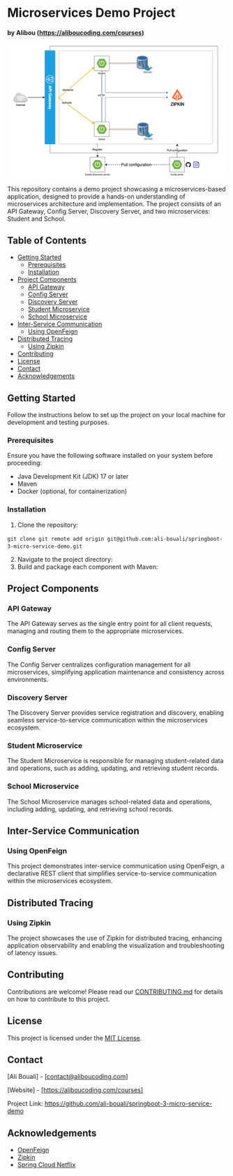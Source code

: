 # Microservices Demo Project

#### by Alibou (https://aliboucoding.com/courses)

![alt text](diagram.png)

This repository contains a demo project showcasing a microservices-based application, designed to provide a hands-on understanding of microservices architecture and implementation. The project consists of an API Gateway, Config Server, Discovery Server, and two microservices: Student and School.

## Table of Contents

- [Getting Started](#getting-started)
    - [Prerequisites](#prerequisites)
    - [Installation](#installation)
- [Project Components](#project-components)
    - [API Gateway](#api-gateway)
    - [Config Server](#config-server)
    - [Discovery Server](#discovery-server)
    - [Student Microservice](#student-microservice)
    - [School Microservice](#school-microservice)
- [Inter-Service Communication](#inter-service-communication)
    - [Using OpenFeign](#using-openfeign)
- [Distributed Tracing](#distributed-tracing)
    - [Using Zipkin](#using-zipkin)
- [Contributing](#contributing)
- [License](#license)
- [Contact](#contact)
- [Acknowledgements](#acknowledgements)

## Getting Started

Follow the instructions below to set up the project on your local machine for development and testing purposes.

### Prerequisites

Ensure you have the following software installed on your system before proceeding:

- Java Development Kit (JDK) 17 or later
- Maven
- Docker (optional, for containerization)

### Installation

1. Clone the repository:

```git clone git remote add origin git@github.com:ali-bouali/springboot-3-micro-service-demo.git```

2. Navigate to the project directory:
3. Build and package each component with Maven:


## Project Components

### API Gateway

The API Gateway serves as the single entry point for all client requests, managing and routing them to the appropriate microservices.

### Config Server

The Config Server centralizes configuration management for all microservices, simplifying application maintenance and consistency across environments.

### Discovery Server

The Discovery Server provides service registration and discovery, enabling seamless service-to-service communication within the microservices ecosystem.

### Student Microservice

The Student Microservice is responsible for managing student-related data and operations, such as adding, updating, and retrieving student records.

### School Microservice

The School Microservice manages school-related data and operations, including adding, updating, and retrieving school records.

## Inter-Service Communication

### Using OpenFeign

This project demonstrates inter-service communication using OpenFeign, a declarative REST client that simplifies service-to-service communication within the microservices ecosystem.

## Distributed Tracing

### Using Zipkin

The project showcases the use of Zipkin for distributed tracing, enhancing application observability and enabling the visualization and troubleshooting of latency issues.

## Contributing

Contributions are welcome! Please read our [CONTRIBUTING.md](CONTRIBUTING.md) for details on how to contribute to this project.

## License

This project is licensed under the [MIT License](LICENSE).

## Contact

[Ali Bouali] - [contact@aliboucoding.com]

[Website] - [https://aliboucoding.com/courses]

Project Link: https://github.com/ali-bouali/springboot-3-micro-service-demo

## Acknowledgements

- [OpenFeign](https://github.com/OpenFeign/feign)
- [Zipkin](https://zipkin.io/)
- [Spring Cloud Netflix](https://spring.io/projects/spring-cloud-netflix)
